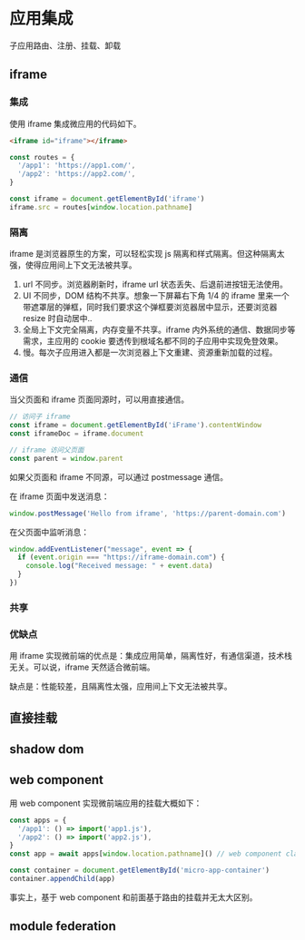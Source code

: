 # 应用集成



子应用路由、注册、挂载、卸载



## iframe

### 集成

使用 iframe 集成微应用的代码如下。

```html
<iframe id="iframe"></iframe>
```

```javascript
const routes = {
  '/app1': 'https://app1.com/',
  '/app2': 'https://app2.com/',
}

const iframe = document.getElementById('iframe')
iframe.src = routes[window.location.pathname]
```

### 隔离

iframe 是浏览器原生的方案，可以轻松实现 js 隔离和样式隔离。但这种隔离太强，使得应用间上下文无法被共享。

1. url 不同步。浏览器刷新时，iframe url 状态丢失、后退前进按钮无法使用。
2. UI 不同步，DOM 结构不共享。想象一下屏幕右下角 1/4 的 iframe 里来一个带遮罩层的弹框，同时我们要求这个弹框要浏览器居中显示，还要浏览器 resize 时自动居中..
3. 全局上下文完全隔离，内存变量不共享。iframe 内外系统的通信、数据同步等需求，主应用的 cookie 要透传到根域名都不同的子应用中实现免登效果。
4. 慢。每次子应用进入都是一次浏览器上下文重建、资源重新加载的过程。

### 通信

当父页面和 iframe 页面同源时，可以用直接通信。

```javascript
// 访问子 iframe
const iframe = document.getElementById('iFrame').contentWindow
const iframeDoc = iframe.document

// iframe 访问父页面
const parent = window.parent
```

如果父页面和 iframe 不同源，可以通过 postmessage 通信。

在 iframe 页面中发送消息：

```javascript
window.postMessage('Hello from iframe', 'https://parent-domain.com')
```

在父页面中监听消息：

```javascript
window.addEventListener("message", event => {
  if (event.origin === "https://iframe-domain.com") {
    console.log("Received message: " + event.data)
  }
})
```

### 共享

### 优缺点

用 iframe 实现微前端的优点是：集成应用简单，隔离性好，有通信渠道，技术栈无关。可以说，iframe 天然适合微前端。

缺点是：性能较差，且隔离性太强，应用间上下文无法被共享。

## 直接挂载

## shadow dom

## web component

用 web component 实现微前端应用的挂载大概如下：

```javascript
const apps = {
  '/app1': () => import('app1.js'),
  '/app2': () => import('app2.js'),
}
const app = await apps[window.location.pathname]() // web component class

const container = document.getElementById('micro-app-container')
container.appendChild(app)
```

事实上，基于 web component 和前面基于路由的挂载并无太大区别。

## module federation